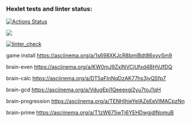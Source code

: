 ### Hexlet tests and linter status:
[![Actions Status](https://github.com/Tragoedie/python-project-lvl1/workflows/hexlet-check/badge.svg)](https://github.com/Tragoedie/python-project-lvl1/actions)

<a href="https://codeclimate.com/github/Tragoedie/python-project-lvl1/maintainability"><img src="https://api.codeclimate.com/v1/badges/c380240f94425c252b49/maintainability" /></a>

[![linter_check](https://github.com/Tragoedie/python-project-lvl1/actions/workflows/linter_check.yml/badge.svg)](https://github.com/Tragoedie/python-project-lvl1/actions/workflows/linter_check.yml)

game install
https://asciinema.org/a/1s698XKJcR8bmlBdt86xvvSm9

brain-even
https://asciinema.org/a/KW0mJ9ZxlNVCjUfxd4BHVJfDQ

brain-calc
https://asciinema.org/a/DT5aFInNqDzAK77hs3jyQSfp7

brain-gcd
https://asciinema.org/a/VdugEpj1Qeeexgj2yu7toJ1qH

brain-progression
https://asciinema.org/a/TENHIhieYelAZeEeVIMACpzNn

brain-prime
https://asciinema.org/a/T1zW675wTj6YEHDwgjdlNomuB